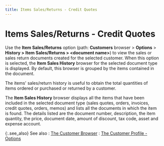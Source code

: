```yaml
---
title: Items Sales/Returns - Credit Quotes
---
```


# Items Sales/Returns - Credit Quotes


Use the **Item Sales/Returns** option (path: **Customers** browser > **Options** > **History &gt; Item Sales/Returns &gt; &lt;document name&gt;**) to view the sales or sales return documents created for the selected customer. When this option is selected, the **Item Sales History** browser for the selected document type is displayed. By default, this browser is grouped by the items contained in the document.


The items' sales/return history is useful to obtain the total quantities of items ordered or purchased or returned by a customer.


The **Item Sales History** browser displays all the items that have been included in the selected document type (sales quotes, orders, invoices, credit quotes, orders, memos) and lists all the documents in which the item is found. The details listed are the document number, description, the item quantity, the price, document date, amount of discount, tax code, asset and expense account.


{:.see_also}
See also
: [The Customer Browser]({{site.mc_baseurl}}/customers-browser/the_customer_browser.html)
: [The Customer Profile - Options]({{site.mc_baseurl}}/customer-profile-options/customer_profile_options.html)
